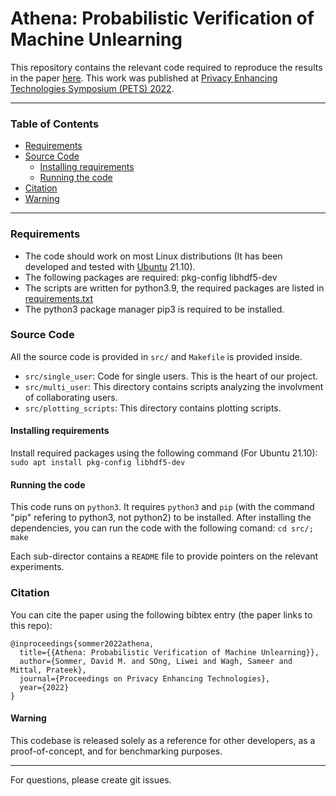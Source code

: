 # Athena: Probabilistic Verification of Machine Unlearning

This repository contains the relevant code required to reproduce the results in the paper [here](https://petsymposium.org/2022/paperlist.php). This work was published at [Privacy Enhancing Technologies Symposium (PETS) 2022](https://petsymposium.org).

---
### Table of Contents
- [Requirements](#requirements)
- [Source Code](#source-code)
    - [Installing requirements](#installing-requirements)
    - [Running the code](#running)
- [Citation](#citation)
- [Warning](#warning)
---

### Requirements

* The code should work on most Linux distributions (It has been developed and tested with [Ubuntu](http://www.ubuntu.com/) 21.10).
* The following packages are required: pkg-config libhdf5-dev
* The scripts are written for python3.9, the required packages are listed in [requirements.txt](src/requirements.txt)
* The python3 package manager pip3 is required to be installed.


### Source Code
All the source code is provided in `src/` and `Makefile` is provided inside. 
* `src/single_user`: Code for single users. This is the heart of our project.
* `src/multi_user`: This directory contains scripts analyzing the involvment of collaborating users.
* `src/plotting_scripts`: This directory contains plotting scripts.

#### Installing requirements
Install required packages using the following command (For Ubuntu 21.10): `sudo apt install pkg-config libhdf5-dev` 

#### Running the code
This code runs on `python3`. It requires `python3` and `pip` (with the command "pip" refering to python3, not python2) to be installed. After installing the dependencies, you can run the code with the following comand: `cd src/; make`

Each sub-director contains a `README` file to provide pointers on the relevant experiments. 

### Citation
You can cite the paper using the following bibtex entry (the paper links to this repo):
```
@inproceedings{sommer2022athena,
  title={{Athena: Probabilistic Verification of Machine Unlearning}},
  author={Sommer, David M. and SOng, Liwei and Wagh, Sameer and Mittal, Prateek},
  journal={Proceedings on Privacy Enhancing Technologies},
  year={2022}
}
```


#### Warning
This codebase is released solely as a reference for other developers, as a proof-of-concept, and for benchmarking purposes. 

---
For questions, please create git issues.

